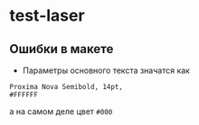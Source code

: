 # test-laser


## Ошибки в макете
- Параметры основного текста значатся как 
```
Proxima Nova Semibold, 14pt, 
#FFFFFF
```
а на самом деле цвет ```#000```